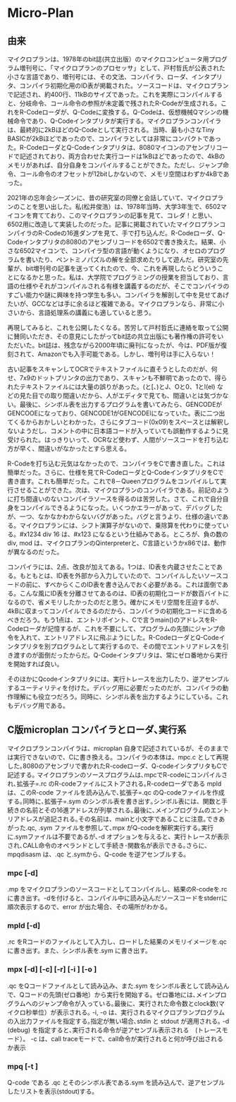 # Micro-Plan
## 由来

マイクロプランは、1978年のbit誌(共立出版）のマイクロコンピュータ用プログラム増刊号に、「マイクロプランのプロセッサ」として、戸村哲氏が公表された小さな言語であり、増刊号には、その文法、コンパイラ、ローダ、インタプリタ、コンパイラ初期化用のID表が掲載された。ソースコードは、マイクロプランで記述され、約400行、11kBのサイズであった。これを実際にコンパイルすると、分岐命令、コール命令の参照が未定義で残されたR-Codeが生成される。これをR-Codeローダが、Q-Codeに変換する。Q-Codeは、仮想機械Qマシンの機械命令であり、Q-Codeインタプリタが実行する。マイクロプランコンパイラは、最終的に2kBほどのQ-Codeとして実行される。当時、最も小さなTiny BASICが2kBほどであったので、コンパイラとしては非常にコンパクトであった。R-CodeローダとQ-Codeインタプリタは、8080マイコンのアセンブリコードで記述されており、両方合わせた実行コードは1kBほどであったので、4kBのメモリがあれば、自分自身をコンパイルすることができた。ただし、ジャンプ命令、コール命令のオフセットが12bitしかないので、メモリ空間はわずか4kBであった。

2021年の忘年会シーズンに、昔の研究室の同僚と会話していて、マイクロプランのことを思い出した。私(松井俊浩）は、1978年当時、大学3年生で、6502マイコンを育てており、このマイクロプランの記事を見て、コレダ！と思い、6502用に改造して実装したのだった。記事に掲載されていたマイクロプランコンパイラのR-Codeの16進ダンプを見て、手で打ち込んだ。R-Codeローダ、Q-Codeインタプリタの8080のアセンブリコードを6502で書き換えた。結果、小さな6502マイコンで、コンパイラ型の言語が動くようになり、オセロのプログラムを書いたり、ペントミノパズルの解を全部求めたりして遊んだ。研究室の先輩が、bit増刊号の記事を送ってくれたので、今、これを再現したらどういうことになるかと思った。私は、大学院でプログラミングの授業を担当しており、言語の仕様やそれがコンパイルされる有様を講義するのだが、そこでコンパイラのすごい能力や謎に興味を持つ学生も多い。コンパイラを解剖して中を見せてあげたいが、GCCなどは手に余るほど複雑である。マイクロプランなら、非常に小さいから、言語処理系の講義にも適していると思う。

再現してみると、これを公開したくなる。苦労して戸村哲氏に連絡を取って公開に賛同いただき、その意見にしたがってbit誌の共立出版にも著作権の許可をいただいた。bit誌は、残念ながら2000年頃に廃刊になったが、今は、PDF版が復刻されて、Amazonでも入手可能である。しかし、増刊号は手に入らない！

古い記事をスキャンしてOCRでテキストファイルに直そうとしたのだが、何せ、7x9のドットプリンタの出力であり、スキャンも不鮮明であったので、得られたテキストファイルには大量の誤りがあった。(と\[、)とJ、Oと0、1とl(el) などの見た目での取り間違いだから、人がエディタで見ても、間違いとは気づかない。最後に、シンボル表を出力するプログラムを書いてみたら、GENCODEがGENCOOEになっており、GENCODE1がGENCODElになっていた。表に二つ出てくるからおかしいとわかった。さらにタブコード(0x09)をスペースとは解釈しないようだし、コメントの中に日本語コードが入っていても誤動作するように見受けられた。はっきりいって、OCRなど使わず、人間がソースコードを打ち込む方が早く、間違いがなかったとすら思える。

R-Codeを打ち込む元気はなかったので、コンパイラをCで書き直した。これは簡単だった。さらに、仕様を見てR-CodeローダとQ-CodeインタプリタをCで書き直す。これも簡単だった。これで8－Queenプログラムをコンパイルして実行させることができた。次は、マイクロプランのコンパイラである。前記のように打ち間違いのないコンパイラソースを得るのは苦労した。さて、これで自分自身をコンパイルできるようになった。いくつかエラーがあって、デバッグしたが、一つ、なかなかわからないバグがあった。バグと言うより、仕様の違いである。マイクロプランには、シフト演算子がないので、乗除算を代わりに使っている。#x1234 div 16 は、#x123 になるという仕組みである。ところが、負の数のdiv, mod は、マイクロプランのQinterpreterと、C言語というかx86では、動作が異なるのだった。

コンパイラには、2点、改良が加えてある。1つは、ID表を内蔵させたことである。もともとは、ID表を外部から入力していたので、コンパイルしたいソースコードの前に、すべからくこのID表を書き込んでおく必要がある。これは面倒である。こんな風にID表を分離させてあるのは、ID表の初期化コードが数百バイトになるので、省メモリしたかったのだと思う。確かにメモリ空間を圧迫するが、4kBに収まってコンパイルできるのだから、コンパイラの初期化コードに含めるべきだろう。もう1点は、エントリポイント、Cで言うmain()のアドレスをR-Codeローダが記憶するが、これを不要にして、プログラムの先頭にジャンプ命令を入れて、エントリアドレスに飛ぶようにした。R-CodeローダとQ-Codeインタプリタを別プログラムとして実行するので、その間でエントリアドレスを引き渡すのが面倒だったからだ。Q-Codeインタプリタは、常にゼロ番地から実行を開始すれば良い。

そのほかにQcodeインタプリタには、実行トレースを出力したり、逆アセンブルするユーティリティを付けた。デバッグ用に必要だったのだが、コンパイラの動作理解にも役立つだろう。同時に、シンボル表を出力するようにしている。これもデバッグ用である。

## C版microplan コンパイラとローダ､実行系

マイクロプランコンパイラは、microplan 自身で記述されているが、そのままでは実行できないので、Cに書き換える。コンパイラの本体は、mpc.c として再現した｡8080のアセンブリで書かれたR-codeローダ、Q-codeインタプリタもCで記述する｡
マイクロプランのソースプログラムは､mpcでR-codeにコンパイルされ､拡張子=.rc のR-codeファイルにストアされる｡R-codeローダである mpld は、このR-code ファイルを読み込んで､拡張子=.qc のQ-codeファイルを作成する｡同時に､拡張子=.sym のシンボル表を書き出す｡シンボル表には、関数と手続きの名前とその16進アドレスが列挙される｡最後に､メインプログラムのエントリアドレスが追記される｡その名前は、mainと小文字であることに注意｡できあがった.qc, .sym ファイルを参照して､mpx がQ-codeを解釈実行する｡実行に.symファイルは不要であるが､-d オプションを与えると、実行トレースが表示され､CALL命令のオペランドとして手続き･関数名が表示できる｡さらに、mpqdisasm は、.qc と.symから、Q-code を逆アセンブルする｡

### mpc [-d] <filename>

<filename>.mp をマイクロプランのソースコードとしてコンパイルし、結果のR-codeを<filename>.rc に書き出す。-dを付けると、コンパイル中に読み込んだソースコードをstderrに順次表示するので、error が出た場合、その場所がわかる。

### mpld [-d] <filename>

<filename>.rc をRコードのファイルとして入力し、ロードした結果のメモリイメージを<filename>.qc に書き出す。また、シンボル表を<filename>.sym に書き出す。

### mpx [-d] [-c] [-r] [-i <infile>] [-o <outfile>] <filename>

<filename>.qc をQコードファイルとして読み込み、また<filename>.sym をシンボル表として読み込んで、Qコードの先頭(ゼロ番地）から実行を開始する。ゼロ番地には､メインプログラムへのジャンプ命令が入っている｡最後に、実行された命令数とclock数(マイクロ秒単位）が表示される｡
 -i, -o は、実行されるマイクロプランプログラムの入出力ファイルを指定する｡指定が無い場合､stdin と stdout が適用される｡
 -d (debug) を指定すると､実行される命令が逆アセンブル表示される　(トレースモード）。
 -c は、call traceモードで、call命令が実行されると何が呼び出されるか表示

### mpq [-t <symfile>] <filename>

 Q-code である <filename>.qc とそのシンボル表である<filename>.sym を読み込んで、逆アセンブルしたリストを表示(stdout)する｡
